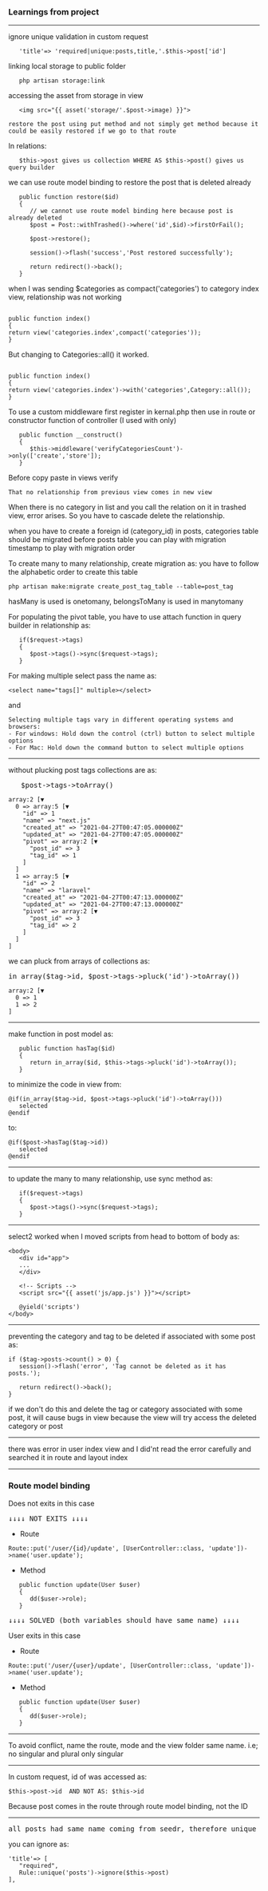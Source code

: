 ### Learnings from project

---

ignore unique validation in custom request

```
   'title'=> 'required|unique:posts,title,'.$this->post['id']
```

linking local storage to public folder

```
   php artisan storage:link
```

accessing the asset from storage in view

```
   <img src="{{ asset('storage/'.$post->image) }}">
```

```
restore the post using put method and not simply get method because it could be easily restored if we go to that route
```

In relations:

```
   $this->post gives us collection WHERE AS $this->post() gives us query builder
```

we can use route model binding to restore the post that is deleted already

```
   public function restore($id)
   {
      // we cannot use route model binding here because post is already deleted
      $post = Post::withTrashed()->where('id',$id)->firstOrFail();

      $post->restore();

      session()->flash('success','Post restored successfully');

      return redirect()->back();
   }
```

when I was sending $categories as compact('categories') to category index view, relationship was not working

```

public function index()
{
return view('categories.index',compact('categories'));
}

```

But changing to Categories::all() it worked.

```

public function index()
{
return view('categories.index')->with('categories',Category::all());
}

```

To use a custom middleware first register in kernal.php then use in route
or constructor function of controller (I used with only)

```
   public function __construct()
   {
      $this->middleware('verifyCategoriesCount')->only(['create','store']);
   }
```

Before copy paste in views verify

```
That no relationship from previous view comes in new view
```

When there is no category in list and you call the relation on it in trashed view,
error arises. So you have to cascade delete the relationship.

when you have to create a foreign id (category_id) in posts, categories table should be migrated before posts table
you can play with migration timestamp to play with migration order

To create many to many relationship, create migration as:
you have to follow the alphabetic order to create this table

```
php artisan make:migrate create_post_tag_table --table=post_tag
```

hasMany is used is onetomany, belongsToMany is used in manytomany

For populating the pivot table, you have to use attach function in query builder in relationship as:

```
   if($request->tags)
   {
      $post->tags()->sync($request->tags);
   }
```

For making multiple select pass the name as:

```
<select name="tags[]" multiple></select>
```

and

```
Selecting multiple tags vary in different operating systems and browsers:
- For windows: Hold down the control (ctrl) button to select multiple options
- For Mac: Hold down the command button to select multiple options
```

---

without plucking post tags collections are as:

<pre>
   $post->tags->toArray()
</pre>

```
array:2 [▼
  0 => array:5 [▼
    "id" => 1
    "name" => "next.js"
    "created_at" => "2021-04-27T00:47:05.000000Z"
    "updated_at" => "2021-04-27T00:47:05.000000Z"
    "pivot" => array:2 [▼
      "post_id" => 3
      "tag_id" => 1
    ]
  ]
  1 => array:5 [▼
    "id" => 2
    "name" => "laravel"
    "created_at" => "2021-04-27T00:47:13.000000Z"
    "updated_at" => "2021-04-27T00:47:13.000000Z"
    "pivot" => array:2 [▼
      "post_id" => 3
      "tag_id" => 2
    ]
  ]
]
```

we can pluck from arrays of collections as:

<pre>
in_array($tag->id, $post->tags->pluck('id')->toArray())
</pre>

```
array:2 [▼
  0 => 1
  1 => 2
]
```

---

make function in post model as:

```
   public function hasTag($id)
   {
      return in_array($id, $this->tags->pluck('id')->toArray());
   }
```

to minimize the code in view from:

```
@if(in_array($tag->id, $post->tags->pluck('id')->toArray()))
   selected
@endif
```

to:

```
@if($post->hasTag($tag->id))
   selected
@endif
```

---

to update the many to many relationship, use sync method as:

```
   if($request->tags)
   {
      $post->tags()->sync($request->tags);
   }
```

---

select2 worked when I moved scripts from head to bottom of body as:

```
<body>
   <div id="app">
   ...
   </div>

   <!-- Scripts -->
   <script src="{{ asset('js/app.js') }}"></script>

   @yield('scripts')
</body>
```

---

preventing the category and tag to be deleted if associated with some post as:

```
if ($tag->posts->count() > 0) {
   session()->flash('error', 'Tag cannot be deleted as it has posts.');

   return redirect()->back();
}
```

if we don't do this and delete the tag or category associated with some post,
it will cause bugs in view because the view will try access the deleted category or post

---

there was error in user index view and I did'nt read the error carefully and searched it in route and layout index

---

### Route model binding

Does not exits in this case

<pre>
↓↓↓↓ NOT EXITS ↓↓↓↓
</pre>

-   Route

```
Route::put('/user/{id}/update', [UserController::class, 'update'])->name('user.update');
```

-   Method

```
   public function update(User $user)
   {
      dd($user->role);
   }

```

<pre>
↓↓↓↓ SOLVED (both variables should have same name) ↓↓↓↓
</pre>

User exits in this case

-   Route

```
Route::put('/user/{user}/update', [UserController::class, 'update'])->name('user.update');
```

-   Method

```
   public function update(User $user)
   {
      dd($user->role);
   }
```

---

To avoid conflict, name the route, mode and the view folder same name. i.e; no singular and plural only singular

---

In custom request, id of was accessed as:

```
$this->post->id  AND NOT AS: $this->id
```

Because post comes in the route through route model binding, not the ID

---

<pre>
all posts had same name coming from seedr, therefore unique ignore qas not able applied
</pre>

you can ignore as:

```
'title'=> [
   "required",
   Rule::unique('posts')->ignore($this->post)
],
```
